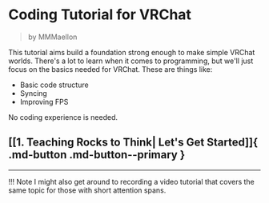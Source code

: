 # Coding Tutorial for VRChat

> by MMMaellon

This tutorial aims build a foundation strong enough to make simple VRChat worlds. There's a lot to learn when it comes to programming, but we'll just focus on the basics needed for VRChat. These are things like:
- Basic code structure
- Syncing
- Improving FPS

No coding experience is needed.

## [[1. Teaching Rocks to Think| Let's Get Started]]{ .md-button .md-button--primary }









---
!!! Note
    I might also get around to recording a video tutorial that covers the same topic for those with short attention spans.
